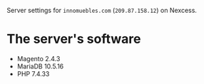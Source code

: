 Server settings for `innomuebles.com` (`209.87.158.12`) on Nexcess.  

# The server's software
- Magento 2.4.3
- MariaDB 10.5.16
- PHP 7.4.33